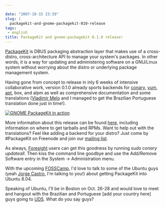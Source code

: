 ```yaml
---

date: "2007-10-15 23:39"
slug: |
  packagekit-and-gnome-packagekit-010-release
tags:
 - english
title: PackageKit and gnome-packagekit 0.1.0 release!
---
```


[PackageKit](http://www.packagekit.org/) is DBUS packaging abstraction
layer that makes use of a cross-distro, cross-architecture API to manage
your system's packages. In other words, it is a way for updating and
administering software on a GNU/Linux system without worrying about the
distro or underlying package management system.

Having gone from concept to release in inly 6 weeks of intensive
collaborative work, version 0.1.0 already sports backends for
[conary](http://en.wikipedia.org/wiki/Conary_%28package_manager%29),
[yum](http://en.wikipedia.org/wiki/Yellow_dog_Updater%2C_Modified),
[apt](http://en.wikipedia.org/wiki/Advanced_Packaging_Tool), box, and
alpm as well as comprehensive documentation and some translations
([Vladimir Melo](http://vladimirmelo.wordpress.com/) and I managed to
get the Brazilian Portuguese translation done just in time!).

[![GNOME PackageKit in
action](http://farm3.static.flickr.com/2112/1581501049_68f463f34d.jpg)](http://www.flickr.com/photos/ogmaciel/1581501049/)

More information about this release can be found
[here](http://lists.freedesktop.org/archives/packagekit/2007-October/000657.html),
including information on where to get tarballs and RPMs. Want to help
out with the translations? Feel like adding a backend for your distro?
Just come by \#PackageKit on Freenode and join our [mailing
list](http://lists.freedesktop.org/mailman/listinfo/packagekit).

As always, [Foresight](http://www.foresightlinux.org) users can get this
goodness by running *sudo conary updateall*. Then kiss the command line
goodbye and use the Add/Remove Software entry in the System -\>
Administration menu.

With the upcoming [FOSSCamp](http://fosscamp.org), I'd love to talk to
some of the Ubuntu guys (yeah [Jorge
Castro](http://stompbox.typepad.com/blog/), I'm talking to you!) about
getting PackageKit into Ubuntu 8.04.

Speaking of Ubuntu, I'll be in Boston on Oct. 26-28 and would love to
meet and hangout with the Brazilian and Portuguese \[add your country
here\] guys going to [UDS](https://wiki.ubuntu.com/UDS-Boston/). What do
you say guys?

